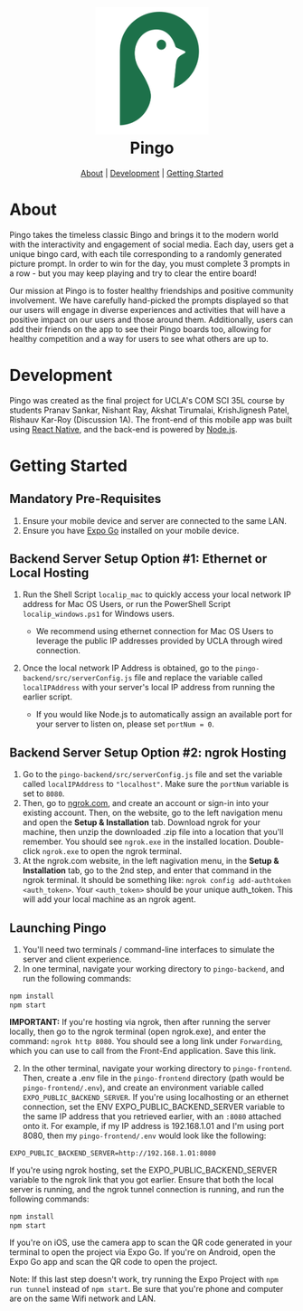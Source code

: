 <h1 align="center">
  <br>
  <img src="pingo-frontend/assets/Pingo_transparent_icon.png" alt="Pingo" width="200"></a>
  <br>
  <b>Pingo</b>
  <br>
</h1>

<p align="center">
  <a href="#about">About</a> |
  <a href="#development">Development</a> |
  <a href="#getting-started">Getting Started</a>
</p>

# About

Pingo takes the timeless classic Bingo and brings it to the modern world with the interactivity and engagement of social media. 
Each day, users get a unique bingo card, with each tile corresponding to a randomly generated picture prompt.
In order to win for the day, you must complete 3 prompts in a row - but you may keep playing and try to clear the entire board!

Our mission at Pingo is to foster healthy friendships and positive community involvement.
We have carefully hand-picked the prompts displayed so that our users will engage in diverse experiences and activities that will have a positive impact on our users and those around them.
Additionally, users can add their friends on the app to see their Pingo boards too, allowing for healthy competition and a way for users to see what others are up to.

# Development

Pingo was created as the final project for UCLA's COM SCI 35L course by students Pranav Sankar, Nishant Ray, Akshat Tirumalai, KrishJignesh Patel, Rishauv Kar-Roy (Discussion 1A). 
The front-end of this mobile app was built using [React Native](https://reactnative.dev), and the back-end is powered by [Node.js](https://nodejs.org/en).

# Getting Started

## Mandatory Pre-Requisites
1. Ensure your mobile device and server are connected to the same LAN.
2. Ensure you have [Expo Go](https://expo.dev/client) installed on your mobile device.

## Backend Server Setup Option #1: Ethernet or Local Hosting

1. Run the Shell Script `localip_mac` to quickly access your local network IP address for Mac OS Users, or run the PowerShell Script `localip_windows.ps1` for Windows users.
    - We recommend using ethernet connection for Mac OS Users to leverage the public IP addresses provided by UCLA through wired connection.

2. Once the local network IP Address is obtained, go to the `pingo-backend/src/serverConfig.js` file and replace the variable called `localIPAddress` with your server's local IP address from running the earlier script.
    - If you would like Node.js to automatically assign an available port for your server to listen on, please set `portNum = 0`.

## Backend Server Setup Option #2: ngrok Hosting

1. Go to the `pingo-backend/src/serverConfig.js` file and set the variable called `localIPAddress` to `"localhost"`. Make sure the `portNum` variable is set to `8080`.
2. Then, go to [ngrok.com](https://ngrok.com), and create an account or sign-in into your existing account. Then, on the website, go to the left navigation menu and open the **Setup & Installation** tab. Download ngrok for your machine, then unzip the downloaded .zip file into a location that you'll remember. You should see `ngrok.exe` in the installed location. Double-click `ngrok.exe` to open the ngrok terminal.
3. At the ngrok.com website, in the left nagivation menu, in the **Setup & Installation** tab, go to the 2nd step, and enter that command in the ngrok terminal. It should be something like: `ngrok config add-authtoken <auth_token>`. Your `<auth_token>` should be your unique auth_token. This will add your local machine as an ngrok agent.


## Launching Pingo
1. You'll need two terminals / command-line interfaces to simulate the server and client experience.
2. In one terminal, navigate your working directory to `pingo-backend`, and run the following commands:
```
npm install
npm start
```
**IMPORTANT:** If you're hosting via ngrok, then after running the server locally, then go to the ngrok terminal (open ngrok.exe), and enter the command: `ngrok http 8080`. You should see a long link under `Forwarding`, which you can use to call from the Front-End application. Save this link.

2. In the other terminal, navigate your working directory to `pingo-frontend`. Then, create a .env file in the `pingo-frontend` directory (path would be `pingo-frontend/.env`), and create an environment variable called `EXPO_PUBLIC_BACKEND_SERVER`. If you're using localhosting or an ethernet connection, set the ENV EXPO_PUBLIC_BACKEND_SERVER variable to the same IP address that you retrieved earlier, with an `:8080` attached onto it. For example, if my IP address is 192.168.1.01 and I'm using port 8080, then my `pingo-frontend/.env` would look like the following:
```
EXPO_PUBLIC_BACKEND_SERVER=http://192.168.1.01:8080
```
If you're using ngrok hosting, set the EXPO_PUBLIC_BACKEND_SERVER variable to the ngrok link that you got earlier. Ensure that both the local server is running, and the ngrok tunnel connection is running, and run the following commands:
```
npm install
npm start
```
If you're on iOS, use the camera app to scan the QR code generated in your terminal to open the project via Expo Go. If you're on Android, open the Expo Go app and scan the QR code to open the project.

Note: If this last step doesn't work, try running the Expo Project with `npm run tunnel` instead of `npm start`. Be sure that you're phone and computer are on the same Wifi network and LAN.
